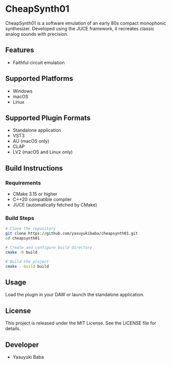 # CheapSynth01

CheapSynth01 is a software emulation of an early 80s compact monophonic synthesizer. Developed using the JUCE framework, it recreates classic analog sounds with precision.

## Features

- Faithful circuit emulation

## Supported Platforms

- Windows
- macOS
- Linux

## Supported Plugin Formats

- Standalone application
- VST3
- AU (macOS only)
- CLAP
- LV2 (macOS and Linux only)

## Build Instructions

### Requirements

- CMake 3.15 or higher
- C++20 compatible compiler
- JUCE (automatically fetched by CMake)

### Build Steps

```bash
# Clone the repository
git clone https://github.com/yasuyukibaba/cheapsynth01.git
cd cheapsynth01

# Create and configure build directory
cmake -B build

# Build the project
cmake --build build
```

## Usage

Load the plugin in your DAW or launch the standalone application.

## License

This project is released under the MIT License. See the LICENSE file for details.

## Developer

- Yasuyuki Baba
